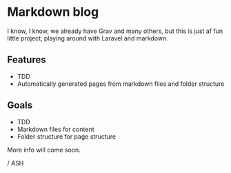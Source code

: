 # Markdown blog

I know, I know, we already have Grav and many others, but this is just af fun little project, playing around with Laravel and markdown.

## Features

- TDD
- Automatically generated pages from markdown files and folder structure

## Goals

- TDD
- Markdown files for content
- Folder structure for page structure

More info will come soon.

/ ASH
